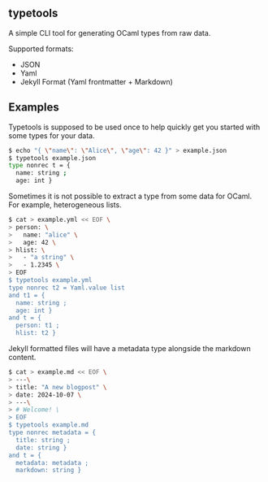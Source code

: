 typetools
---------

A simple CLI tool for generating OCaml types from raw data. 

Supported formats:

 - JSON
 - Yaml
 - Jekyll Format (Yaml frontmatter + Markdown)

## Examples

Typetools is supposed to be used once to help quickly get you started with
some types for your data.

```sh
$ echo "{ \"name\": \"Alice\", \"age\": 42 }" > example.json
$ typetools example.json
type nonrec t = {
  name: string ;
  age: int }
```

Sometimes it is not possible to extract a type from some data for OCaml. For example,
heterogeneous lists. 

```sh
$ cat > example.yml << EOF \
> person: \
>   name: "alice" \
>   age: 42 \
> hlist: \
>   - "a string" \
>   - 1.2345 \
> EOF
$ typetools example.yml
type nonrec t2 = Yaml.value list
and t1 = {
  name: string ;
  age: int }
and t = {
  person: t1 ;
  hlist: t2 }
```

Jekyll formatted files will have a metadata type alongside the markdown content.


```sh
$ cat > example.md << EOF \
> ---\
> title: "A new blogpost" \
> date: 2024-10-07 \
> ---\
> # Welcome! \
> EOF
$ typetools example.md
type nonrec metadata = {
  title: string ;
  date: string }
and t = {
  metadata: metadata ;
  markdown: string }
```
